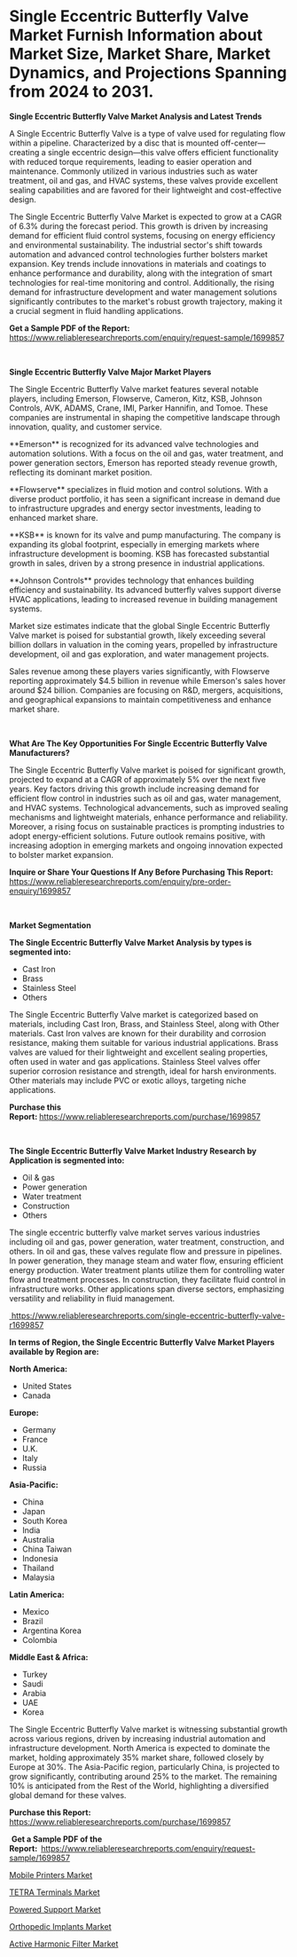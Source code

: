 <p><h1>Single Eccentric Butterfly Valve Market Furnish Information about Market Size, Market Share, Market Dynamics, and Projections Spanning from 2024 to 2031.</h1></p><p><strong>Single Eccentric Butterfly Valve Market Analysis and Latest Trends</strong></p>
<p><p>A Single Eccentric Butterfly Valve is a type of valve used for regulating flow within a pipeline. Characterized by a disc that is mounted off-center—creating a single eccentric design—this valve offers efficient functionality with reduced torque requirements, leading to easier operation and maintenance. Commonly utilized in various industries such as water treatment, oil and gas, and HVAC systems, these valves provide excellent sealing capabilities and are favored for their lightweight and cost-effective design.</p><p>The Single Eccentric Butterfly Valve Market is expected to grow at a CAGR of 6.3% during the forecast period. This growth is driven by increasing demand for efficient fluid control systems, focusing on energy efficiency and environmental sustainability. The industrial sector's shift towards automation and advanced control technologies further bolsters market expansion. Key trends include innovations in materials and coatings to enhance performance and durability, along with the integration of smart technologies for real-time monitoring and control. Additionally, the rising demand for infrastructure development and water management solutions significantly contributes to the market's robust growth trajectory, making it a crucial segment in fluid handling applications.</p></p>
<p><strong>Get a Sample PDF of the Report:&nbsp;</strong> <a href="https://www.reliableresearchreports.com/enquiry/request-sample/1699857?utm_campaign=1563&utm_medium=2&utm_source=Github&utm_content=ia&utm_term=21102024&utm_id=single-eccentric-butterfly-valve">https://www.reliableresearchreports.com/enquiry/request-sample/1699857</a></p>
<p>&nbsp;</p>
<p><strong>Single Eccentric Butterfly Valve Major Market Players</strong></p>
<p><p>The Single Eccentric Butterfly Valve market features several notable players, including Emerson, Flowserve, Cameron, Kitz, KSB, Johnson Controls, AVK, ADAMS, Crane, IMI, Parker Hannifin, and Tomoe. These companies are instrumental in shaping the competitive landscape through innovation, quality, and customer service.</p><p>**Emerson** is recognized for its advanced valve technologies and automation solutions. With a focus on the oil and gas, water treatment, and power generation sectors, Emerson has reported steady revenue growth, reflecting its dominant market position.</p><p>**Flowserve** specializes in fluid motion and control solutions. With a diverse product portfolio, it has seen a significant increase in demand due to infrastructure upgrades and energy sector investments, leading to enhanced market share.</p><p>**KSB** is known for its valve and pump manufacturing. The company is expanding its global footprint, especially in emerging markets where infrastructure development is booming. KSB has forecasted substantial growth in sales, driven by a strong presence in industrial applications.</p><p>**Johnson Controls** provides technology that enhances building efficiency and sustainability. Its advanced butterfly valves support diverse HVAC applications, leading to increased revenue in building management systems.</p><p>Market size estimates indicate that the global Single Eccentric Butterfly Valve market is poised for substantial growth, likely exceeding several billion dollars in valuation in the coming years, propelled by infrastructure development, oil and gas exploration, and water management projects.</p><p>Sales revenue among these players varies significantly, with Flowserve reporting approximately $4.5 billion in revenue while Emerson's sales hover around $24 billion. Companies are focusing on R&D, mergers, acquisitions, and geographical expansions to maintain competitiveness and enhance market share.</p></p>
<p>&nbsp;</p>
<p><strong>What Are The Key Opportunities For Single Eccentric Butterfly Valve Manufacturers?</strong></p>
<p><p>The Single Eccentric Butterfly Valve market is poised for significant growth, projected to expand at a CAGR of approximately 5% over the next five years. Key factors driving this growth include increasing demand for efficient flow control in industries such as oil and gas, water management, and HVAC systems. Technological advancements, such as improved sealing mechanisms and lightweight materials, enhance performance and reliability. Moreover, a rising focus on sustainable practices is prompting industries to adopt energy-efficient solutions. Future outlook remains positive, with increasing adoption in emerging markets and ongoing innovation expected to bolster market expansion.</p></p>
<p><strong>Inquire or Share Your Questions If Any Before Purchasing This Report:</strong> <a href="https://www.reliableresearchreports.com/enquiry/pre-order-enquiry/1699857?utm_campaign=1563&utm_medium=2&utm_source=Github&utm_content=ia&utm_term=21102024&utm_id=single-eccentric-butterfly-valve">https://www.reliableresearchreports.com/enquiry/pre-order-enquiry/1699857</a></p>
<p>&nbsp;</p>
<p><strong>Market Segmentation</strong></p>
<p><strong>The Single Eccentric Butterfly Valve Market Analysis by types is segmented into:</strong></p>
<p><ul><li>Cast Iron</li><li>Brass</li><li>Stainless Steel</li><li>Others</li></ul></p>
<p><p>The Single Eccentric Butterfly Valve market is categorized based on materials, including Cast Iron, Brass, and Stainless Steel, along with Other materials. Cast Iron valves are known for their durability and corrosion resistance, making them suitable for various industrial applications. Brass valves are valued for their lightweight and excellent sealing properties, often used in water and gas applications. Stainless Steel valves offer superior corrosion resistance and strength, ideal for harsh environments. Other materials may include PVC or exotic alloys, targeting niche applications.</p></p>
<p><strong>Purchase this Report:&nbsp;</strong><a href="https://www.reliableresearchreports.com/purchase/1699857?utm_campaign=1563&utm_medium=2&utm_source=Github&utm_content=ia&utm_term=21102024&utm_id=single-eccentric-butterfly-valve">https://www.reliableresearchreports.com/purchase/1699857</a></p>
<p>&nbsp;</p>
<p><strong>The Single Eccentric Butterfly Valve Market Industry Research by Application is segmented into:</strong></p>
<p><ul><li>Oil & gas</li><li>Power generation</li><li>Water treatment</li><li>Construction</li><li>Others</li></ul></p>
<p><p>The single eccentric butterfly valve market serves various industries including oil and gas, power generation, water treatment, construction, and others. In oil and gas, these valves regulate flow and pressure in pipelines. In power generation, they manage steam and water flow, ensuring efficient energy production. Water treatment plants utilize them for controlling water flow and treatment processes. In construction, they facilitate fluid control in infrastructure works. Other applications span diverse sectors, emphasizing versatility and reliability in fluid management.</p></p>
<p><a href="https://www.reliableresearchreports.com/single-eccentric-butterfly-valve-r1699857?utm_campaign=1563&utm_medium=2&utm_source=Github&utm_content=ia&utm_term=21102024&utm_id=single-eccentric-butterfly-valve">&nbsp;https://www.reliableresearchreports.com/single-eccentric-butterfly-valve-r1699857</a></p>
<p><strong>In terms of Region, the Single Eccentric Butterfly Valve Market Players available by Region are:</strong></p>
<p>
    <p> <strong> North America: </strong>
        <ul>
            <li>United States</li>
            <li>Canada</li>
        </ul>
        </p> 
    <p> <strong> Europe: </strong>
        <ul>
            <li>Germany</li>
            <li>France</li>
            <li>U.K.</li>
            <li>Italy</li>
            <li>Russia</li>
        </ul>
        </p> 
    <p> <strong> Asia-Pacific: </strong>
        <ul>
            <li>China</li>
            <li>Japan</li>
            <li>South Korea</li>
            <li>India</li>
            <li>Australia</li>
            <li>China Taiwan</li>
            <li>Indonesia</li>
            <li>Thailand</li>
            <li>Malaysia</li>
        </ul>
        </p> 
    <p> <strong> Latin America: </strong>
        <ul>
            <li>Mexico</li>
            <li>Brazil</li>
            <li>Argentina Korea</li>
            <li>Colombia</li>
        </ul>
        </p> 
    <p> <strong> Middle East & Africa: </strong>
        <ul>
            <li>Turkey</li>
            <li>Saudi</li>
            <li>Arabia</li>
            <li>UAE</li>
            <li>Korea</li>
        </ul>
    </p>
    </p>
<p><p>The Single Eccentric Butterfly Valve market is witnessing substantial growth across various regions, driven by increasing industrial automation and infrastructure development. North America is expected to dominate the market, holding approximately 35% market share, followed closely by Europe at 30%. The Asia-Pacific region, particularly China, is projected to grow significantly, contributing around 25% to the market. The remaining 10% is anticipated from the Rest of the World, highlighting a diversified global demand for these valves.</p></p>
<p><strong>Purchase this Report: </strong><a href="https://www.reliableresearchreports.com/purchase/1699857?utm_campaign=1563&utm_medium=2&utm_source=Github&utm_content=ia&utm_term=21102024&utm_id=single-eccentric-butterfly-valve">https://www.reliableresearchreports.com/purchase/1699857</a></p>
<p>&nbsp;<strong>Get a Sample PDF of the Report:&nbsp;&nbsp;</strong><a href="https://www.reliableresearchreports.com/enquiry/request-sample/1699857?utm_campaign=1563&utm_medium=2&utm_source=Github&utm_content=ia&utm_term=21102024&utm_id=single-eccentric-butterfly-valve">https://www.reliableresearchreports.com/enquiry/request-sample/1699857</a></p>
<p><strong></strong></p>
<p><p><a href="https://www.linkedin.com/pulse/market-leaders-laggards-global-mobile-printers-trends-h2fle?utm_campaign=1563&utm_medium=2&utm_source=Github&utm_content=ia&utm_term=21102024&utm_id=single-eccentric-butterfly-valve">Mobile Printers Market</a></p><p><a href="https://www.linkedin.com/pulse/tetra-terminals-market-trends-insights-type-application-kzape?utm_campaign=1563&utm_medium=2&utm_source=Github&utm_content=ia&utm_term=21102024&utm_id=single-eccentric-butterfly-valve">TETRA Terminals Market</a></p><p><a href="https://www.linkedin.com/pulse/charting-future-comprehensive-analysis-global-powered-support-y0ere?utm_campaign=1563&utm_medium=2&utm_source=Github&utm_content=ia&utm_term=21102024&utm_id=single-eccentric-butterfly-valve">Powered Support Market</a></p><p><a href="https://www.linkedin.com/pulse/consumer-behavior-shifts-orthopedic-implants-market-demand-4glwe?utm_campaign=1563&utm_medium=2&utm_source=Github&utm_content=ia&utm_term=21102024&utm_id=single-eccentric-butterfly-valve">Orthopedic Implants Market</a></p><p><a href="https://www.linkedin.com/pulse/in-depth-active-harmonic-filter-market-review-size-share-53cagr-czkle?utm_campaign=1563&utm_medium=2&utm_source=Github&utm_content=ia&utm_term=21102024&utm_id=single-eccentric-butterfly-valve">Active Harmonic Filter Market</a></p></p>